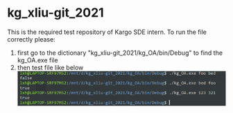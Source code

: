 # kg_xliu-git_2021
This is the required test repository of Kargo SDE intern.
To run the file correctly please:
1. first go to the dictionary "kg_xliu-git_2021/kg_OA/bin/Debug" to find the kg_OA.exe file  
2. then test file like below
 ![Image text](https://github.com/xliu-git/kg_xliu-git_2021/blob/master/pic.PNG) 
